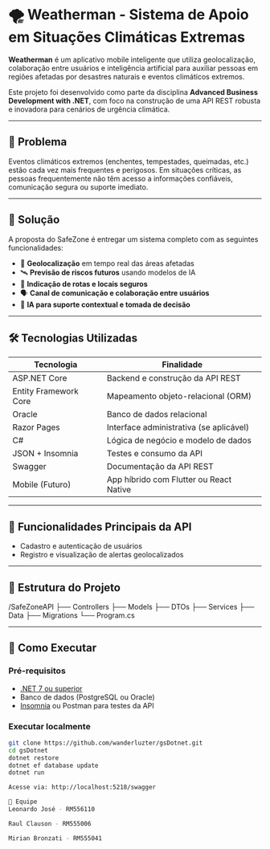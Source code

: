 # 🌪️ Weatherman - Sistema de Apoio em Situações Climáticas Extremas

**Weatherman** é um aplicativo mobile inteligente que utiliza geolocalização, colaboração entre usuários e inteligência artificial para auxiliar pessoas em regiões afetadas por desastres naturais e eventos climáticos extremos.

Este projeto foi desenvolvido como parte da disciplina **Advanced Business Development with .NET**, com foco na construção de uma API REST robusta e inovadora para cenários de urgência climática.

---

## 🚨 Problema

Eventos climáticos extremos (enchentes, tempestades, queimadas, etc.) estão cada vez mais frequentes e perigosos. Em situações críticas, as pessoas frequentemente não têm acesso a informações confiáveis, comunicação segura ou suporte imediato.

---

## 🎯 Solução

A proposta do SafeZone é entregar um sistema completo com as seguintes funcionalidades:

- 📍 **Geolocalização** em tempo real das áreas afetadas
- 🛰️ **Previsão de riscos futuros** usando modelos de IA
- 🏥 **Indicação de rotas e locais seguros**
- 🗣️ **Canal de comunicação e colaboração entre usuários**
- 🤖 **IA para suporte contextual e tomada de decisão**

---

## 🛠️ Tecnologias Utilizadas

| Tecnologia            | Finalidade                                |
|-----------------------|-------------------------------------------|
| ASP.NET Core          | Backend e construção da API REST          |
| Entity Framework Core | Mapeamento objeto-relacional (ORM)        |
| Oracle                | Banco de dados relacional                 |
| Razor Pages           | Interface administrativa (se aplicável)   |
| C#                    | Lógica de negócio e modelo de dados       |
| JSON + Insomnia       | Testes e consumo da API                   |
| Swagger               | Documentação da API REST                  |
| Mobile (Futuro)       | App híbrido com Flutter ou React Native   |

---

## 🧩 Funcionalidades Principais da API

- Cadastro e autenticação de usuários
- Registro e visualização de alertas geolocalizados

---

## 📂 Estrutura do Projeto

/SafeZoneAPI
├── Controllers
├── Models
├── DTOs
├── Services
├── Data
├── Migrations
└── Program.cs

---

## 🧪 Como Executar

### Pré-requisitos

- [.NET 7 ou superior](https://dotnet.microsoft.com/download)
- Banco de dados (PostgreSQL ou Oracle)
- [Insomnia](https://insomnia.rest/) ou Postman para testes da API

### Executar localmente

```bash
git clone https://github.com/wanderluzter/gsDotnet.git
cd gsDotnet
dotnet restore
dotnet ef database update
dotnet run

Acesse via: http://localhost:5218/swagger

👥 Equipe
Leonardo José - RM556110

Raul Clauson - RM555006

Mirian Bronzati - RM555041
